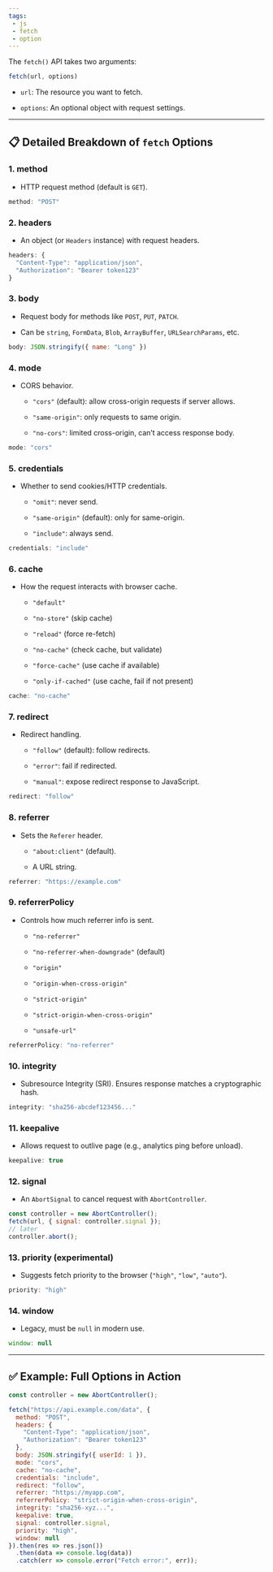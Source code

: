 ```yaml
---
tags: 
 - js
 - fetch
 - option
---
```


The `fetch()` API takes two arguments:

```js
fetch(url, options)
```

- `url`: The resource you want to fetch.
    
- `options`: An optional object with request settings.
    

---

## 📋 Detailed Breakdown of `fetch` Options

### 1. **method**

- HTTP request method (default is `GET`).
    

```js
method: "POST"
```

### 2. **headers**

- An object (or `Headers` instance) with request headers.
    

```js
headers: {
  "Content-Type": "application/json",
  "Authorization": "Bearer token123"
}
```

### 3. **body**

- Request body for methods like `POST`, `PUT`, `PATCH`.
    
- Can be `string`, `FormData`, `Blob`, `ArrayBuffer`, `URLSearchParams`, etc.
    

```js
body: JSON.stringify({ name: "Long" })
```

### 4. **mode**

- CORS behavior.
    
    - `"cors"` (default): allow cross-origin requests if server allows.
        
    - `"same-origin"`: only requests to same origin.
        
    - `"no-cors"`: limited cross-origin, can’t access response body.
        

```js
mode: "cors"
```

### 5. **credentials**

- Whether to send cookies/HTTP credentials.
    
    - `"omit"`: never send.
        
    - `"same-origin"` (default): only for same-origin.
        
    - `"include"`: always send.
        

```js
credentials: "include"
```

### 6. **cache**

- How the request interacts with browser cache.
    
    - `"default"`
        
    - `"no-store"` (skip cache)
        
    - `"reload"` (force re-fetch)
        
    - `"no-cache"` (check cache, but validate)
        
    - `"force-cache"` (use cache if available)
        
    - `"only-if-cached"` (use cache, fail if not present)
        

```js
cache: "no-cache"
```

### 7. **redirect**

- Redirect handling.
    
    - `"follow"` (default): follow redirects.
        
    - `"error"`: fail if redirected.
        
    - `"manual"`: expose redirect response to JavaScript.
        

```js
redirect: "follow"
```

### 8. **referrer**

- Sets the `Referer` header.
    
    - `"about:client"` (default).
        
    - A URL string.
        

```js
referrer: "https://example.com"
```

### 9. **referrerPolicy**

- Controls how much referrer info is sent.
    
    - `"no-referrer"`
        
    - `"no-referrer-when-downgrade"` (default)
        
    - `"origin"`
        
    - `"origin-when-cross-origin"`
        
    - `"strict-origin"`
        
    - `"strict-origin-when-cross-origin"`
        
    - `"unsafe-url"`
        

```js
referrerPolicy: "no-referrer"
```

### 10. **integrity**

- Subresource Integrity (SRI). Ensures response matches a cryptographic hash.
    

```js
integrity: "sha256-abcdef123456..."
```

### 11. **keepalive**

- Allows request to outlive page (e.g., analytics ping before unload).
    

```js
keepalive: true
```

### 12. **signal**

- An `AbortSignal` to cancel request with `AbortController`.
    

```js
const controller = new AbortController();
fetch(url, { signal: controller.signal });
// later
controller.abort();
```

### 13. **priority** (experimental)

- Suggests fetch priority to the browser (`"high"`, `"low"`, `"auto"`).
    

```js
priority: "high"
```

### 14. **window**

- Legacy, must be `null` in modern use.
    

```js
window: null
```

---

## ✅ Example: Full Options in Action

```js
const controller = new AbortController();

fetch("https://api.example.com/data", {
  method: "POST",
  headers: {
    "Content-Type": "application/json",
    "Authorization": "Bearer token123"
  },
  body: JSON.stringify({ userId: 1 }),
  mode: "cors",
  cache: "no-cache",
  credentials: "include",
  redirect: "follow",
  referrer: "https://myapp.com",
  referrerPolicy: "strict-origin-when-cross-origin",
  integrity: "sha256-xyz...",
  keepalive: true,
  signal: controller.signal,
  priority: "high",
  window: null
}).then(res => res.json())
  .then(data => console.log(data))
  .catch(err => console.error("Fetch error:", err));
```

